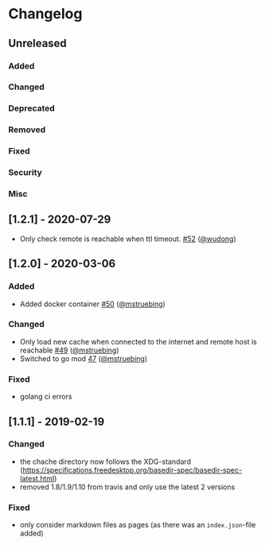# Changelog

## Unreleased
### Added
### Changed
### Deprecated
### Removed
### Fixed
### Security
### Misc

## [1.2.1] - 2020-07-29
* Only check remote is reachable when ttl timeout. [#52](https://github.com/mstruebing/tldr/pull/52) ([@wudong](https://github.com/wudong))

## [1.2.0] - 2020-03-06
### Added
* Added docker container [#50](https://github.com/mstruebing/tldr/pull/50) ([@mstruebing](https://github.com/mstruebing))
### Changed
* Only load new cache when connected to the internet and remote host is reachable [#49](https://github.com/mstruebing/tldr/pull/49) ([@mstruebing](https://github.com/mstruebing))
* Switched to go mod [47](https://github.com/mstruebing/tldr/pull/47) ([@mstruebing](https://github.com/mstruebing))
### Fixed
* golang ci errors

## [1.1.1] - 2019-02-19
### Changed
* the chache directory now follows the XDG-standard (https://specifications.freedesktop.org/basedir-spec/basedir-spec-latest.html)
* removed 1.8/1.9/1.10 from travis and only use the latest 2 versions
### Fixed
* only consider markdown files as pages (as there was an `index.json`-file added)
